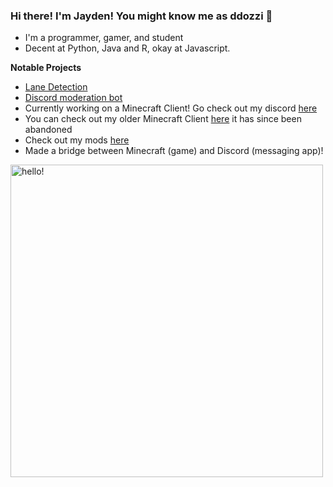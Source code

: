 ### Hi there! I'm Jayden! You might know me as ddozzi 👋

* I'm a programmer, gamer, and student 
* Decent at Python, Java and R, okay at Javascript.

**Notable Projects**
* [Lane Detection](https://github.com/ddozzi/Lane-Detection-v1.2)
* [Discord moderation bot](https://github.com/ddozzi/ban-notifier)                  
* Currently working on a Minecraft Client! Go check out my discord [here](https://discord.gg/TJfge8HC)
* You can check out my older Minecraft Client [here](https://ddozzi.github.io) it has since been abandoned
* Check out my mods [here](https://github.com/ddozzi?tab=repositories&q=mod&type=&language=java&sort=)
* Made a bridge between Minecraft (game) and Discord (messaging app)!


<p>
  <img width="500" alt="hello!" align="left" src="https://github-readme-stats.vercel.app/api?username=DDOZZI&theme=dark">
</p>

